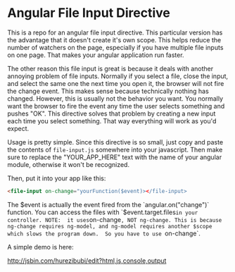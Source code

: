 # Angular File Input Directive
This is a repo for an angular file input directive.  This particular version has the advantage that it doesn't create it's own scope.  This helps reduce the number of watchers on the page, especially if you have multiple file inputs on one page. That makes your angular application run faster.

The other reason this file input is great is because it deals with another annoying problem of file inputs.  Normally if you select a file, close the input, and select the same one the next time you open it, the browser will not fire the change event.  This makes sense because technically nothing has changed.  However, this is usually not the behavior you want.  You normally want the browser to fire the event any time the user selects something and pushes "OK".  This directive solves that problem by creating a new input each time you select something.  That way everything will work as you'd expect.

Usage is pretty simple.  Since this directive is so small, just copy and paste the contents of `file-input.js` somewhere into your javascript.  Then make sure to replace the "YOUR_APP_HERE" text with the name of your angular module, otherwise it won't be recognized.

Then, put it into your app like this:

```html
<file-input on-change="yourFunction($event)></file-input>
```
The $event is actually the event fired from the `angular.on("change")` function.  You can access the files with `$event.target.files` in your controller.
NOTE:  it uses `on-change`, NOT ng-change. This is because ng-change requires ng-model, and ng-model requires another $scope which slows the program down.  So you have to use `on-change`.

A simple demo is here:

http://jsbin.com/hurezibubi/edit?html,js,console,output
